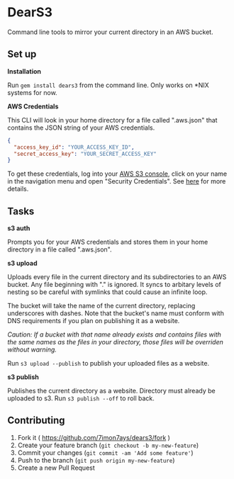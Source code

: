 # DearS3

Command line tools to mirror your current directory in an AWS bucket.

## Set up

**Installation**

Run `gem install dears3` from the command line. Only works on *NIX systems for
now.

**AWS Credentials**

This CLI will look in your home directory for a file called ".aws.json"
that contains the JSON string of your AWS credentials.

```json
{
  "access_key_id": "YOUR_ACCESS_KEY_ID",
  "secret_access_key": "YOUR_SECRET_ACCESS_KEY"
}
```

To get these credentials, log into your [AWS S3 console][s3 console], click on your name in
the navigation menu and open "Security Credentials". See [here][credentials docs] for more details.

[s3 console]: https://console.aws.amazon.com/s3
[credentials docs]: http://docs.aws.amazon.com/general/latest/gr/aws-security-credentials.html

## Tasks

**s3 auth**

Prompts you for your AWS credentials and stores them in your home
directory in a file called ".aws.json".

**s3 upload**

Uploads every file in the current directory and its subdirectories to an AWS
bucket. Any file beginning with "." is ignored. It syncs to arbitary levels of
nesting so be careful with symlinks that could cause an infinite loop.

The bucket will take the name of the current directory, replacing underscores
with dashes. Note that the bucket's name must conform with DNS requirements if
you plan on publishing it as a website.

*Caution: If a bucket with that name already exists and contains files with the
same names as the files in your directory, those files will be overriden without
warning.*

Run `s3 upload --publish` to publish your uploaded files as a website.

**s3 publish**

Publishes the current directory as a website. Directory must already be uploaded
to s3. Run `s3 publish --off` to roll back.


## Contributing

1. Fork it ( https://github.com/7imon7ays/dears3/fork )
2. Create your feature branch (`git checkout -b my-new-feature`)
3. Commit your changes (`git commit -am 'Add some feature'`)
4. Push to the branch (`git push origin my-new-feature`)
5. Create a new Pull Request
